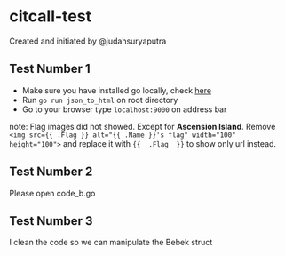 # citcall-test

Created and initiated by @judahsuryaputra

## Test Number 1

-   Make sure you have installed go locally, check [here](https://golang.org/doc/install)
-   Run `go run json_to_html` on root directory
-   Go to your browser type `localhost:9000` on address bar

note: Flag images did not showed. Except for **Ascension Island**. Remove `<img src={{ .Flag }} alt="{{ .Name }}'s flag" width="100" height="100">` and replace it with `{{  .Flag  }}` to show only url instead.

## Test Number 2

Please open code_b.go

## Test Number 3

I clean the code so we can manipulate the Bebek struct
